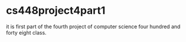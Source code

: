 # cs448project4part1
it is first part of the fourth project of computer science four hundred and forty eight class.
